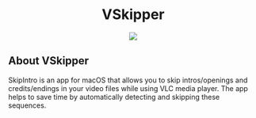 <!--suppress ALL -->
<h1 align="center">VSkipper</h1>
<p align="center">
<img src="https://img.shields.io/badge/macOS-%3E%3D%2013-orange"/>
</p>

## About VSkipper
SkipIntro is an app for macOS that allows you 
to skip intros/openings and credits/endings in your video files while using VLC 
media player. The app helps to save time by automatically detecting and skipping these sequences.